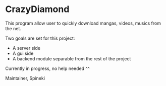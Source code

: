 # CrazyDiamond

This program allow user to quickly download mangas, videos, musics from the net.

Two goals are set for this project:
 - A server side
 - A gui side
 - A backend module separable from the rest of the project
 
 Currently in progress, no help needed ^^
 
 Maintainer, Spineki
 
 
